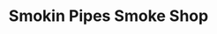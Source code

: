 ---
title: "Smokin Pipes Smoke Shop"
url: /saint-petersburg/smokin-pipes-smoke-shop/
shop: tobacco
---